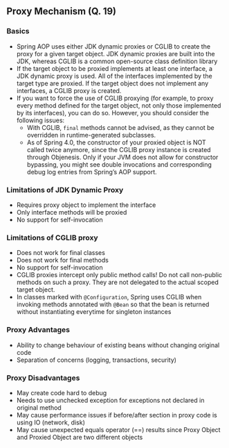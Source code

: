 ## Proxy Mechanism (Q. 19)

### Basics
-   Spring AOP uses either JDK dynamic proxies or CGLIB to create the proxy for a given target object. JDK dynamic proxies are built into the JDK, whereas CGLIB is a common open-source class definition library
-   If the target object to be proxied implements at least one interface, a JDK dynamic proxy is used. All of the interfaces implemented by the target type are proxied. If the target object does not implement any interfaces, a CGLIB proxy is created.
-   If you want to force the use of CGLIB proxying (for example, to proxy every method defined for the target object, not only those implemented by its interfaces), you can do so. However, you should consider the following issues:
    -   With CGLIB, `final` methods cannot be advised, as they cannot be overridden in runtime-generated subclasses.
    -   As of Spring 4.0, the constructor of your proxied object is NOT called twice anymore, since the CGLIB proxy instance is created through Objenesis. Only if your JVM does not allow for constructor bypassing, you might see double invocations and corresponding debug log entries from Spring’s AOP support.

### Limitations of JDK Dynamic Proxy
- Requires proxy object to implement the interface
- Only interface methods will be proxied
- No support for self-invocation

###   Limitations of CGLIB proxy
- Does not work for final classes
- Does not work for final methods
- No support for self-invocation
- CGLIB proxies intercept only public method calls! Do not call non-public methods on such a proxy. They are not delegated to the actual scoped target object.
- In classes marked with `@Configuration`, Spring uses CGLIB when invoking methods annotated with `@Bean` so that the bean is returned without instantiating everytime for singleton instances

### Proxy Advantages
- Ability to change behaviour of existing beans without changing original code
- Separation of concerns (logging, transactions, security)

### Proxy Disadvantages
- May create code hard to debug
- Needs to use unchecked exception for exceptions not declared in original method
- May cause performance issues if before/after section in proxy code is using IO (network, disk)
- May cause unexpected equals operator (==) results since Proxy Object and Proxied Object are two different objects